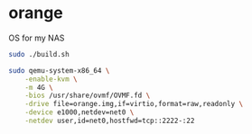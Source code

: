 # orange

OS for my NAS

```sh
sudo ./build.sh
```

```sh
sudo qemu-system-x86_64 \
    -enable-kvm \
    -m 4G \
    -bios /usr/share/ovmf/OVMF.fd \
    -drive file=orange.img,if=virtio,format=raw,readonly \
    -device e1000,netdev=net0 \
    -netdev user,id=net0,hostfwd=tcp::2222-:22
```
